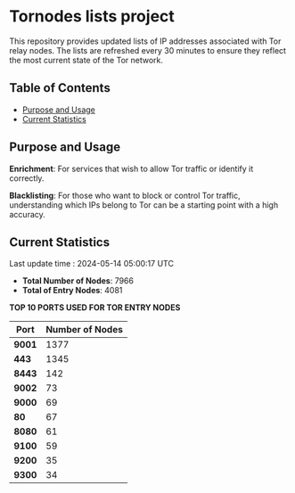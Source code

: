 # Tornodes lists project

This repository provides updated lists of IP addresses associated with Tor relay nodes. The lists are refreshed every 30 minutes to ensure they reflect the most current state of the Tor network.

## Table of Contents

- [Purpose and Usage](#purpose-and-usage)
- [Current Statistics](#current-statistics)


## Purpose and Usage

**Enrichment**: For services that wish to allow Tor traffic or identify it correctly.

**Blacklisting**: For those who want to block or control Tor traffic, understanding which IPs belong to Tor can be a starting point with a high accuracy.

## Current Statistics

Last update time : 2024-05-14 05:00:17 UTC

- **Total Number of Nodes**: 7966
- **Total of Entry Nodes**: 4081

**TOP 10 PORTS USED FOR TOR ENTRY NODES**

| **Port** | **Number of Nodes** |
|------|-----------------|
| **9001**   | 1377  |
| **443**   | 1345  |
| **8443**   | 142  |
| **9002**   | 73  |
| **9000**   | 69  |
| **80**   | 67  |
| **8080**   | 61  |
| **9100**   | 59  |
| **9200**   | 35  |
| **9300**   | 34  |

